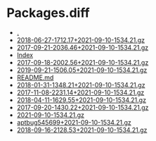 Packages.diff
========================

- [.](.)
- [2018-06-27-1712.17+2021-09-10-1534.21.gz](2018-06-27-1712.17+2021-09-10-1534.21.gz)
- [2017-09-21-2036.46+2021-09-10-1534.21.gz](2017-09-21-2036.46+2021-09-10-1534.21.gz)
- [Index](Index)
- [2017-09-18-2002.56+2021-09-10-1534.21.gz](2017-09-18-2002.56+2021-09-10-1534.21.gz)
- [2019-09-21-1506.05+2021-09-10-1534.21.gz](2019-09-21-1506.05+2021-09-10-1534.21.gz)
- [README.md](README.md)
- [2018-01-31-1348.21+2021-09-10-1534.21.gz](2018-01-31-1348.21+2021-09-10-1534.21.gz)
- [2017-11-08-2231.14+2021-09-10-1534.21.gz](2017-11-08-2231.14+2021-09-10-1534.21.gz)
- [2018-04-11-1629.55+2021-09-10-1534.21.gz](2018-04-11-1629.55+2021-09-10-1534.21.gz)
- [2017-09-20-1430.22+2021-09-10-1534.21.gz](2017-09-20-1430.22+2021-09-10-1534.21.gz)
- [2021-09-10-1534.21.gz](2021-09-10-1534.21.gz)
- [aptbug545699+2021-09-10-1534.21.gz](aptbug545699+2021-09-10-1534.21.gz)
- [2018-09-16-2128.53+2021-09-10-1534.21.gz](2018-09-16-2128.53+2021-09-10-1534.21.gz)

